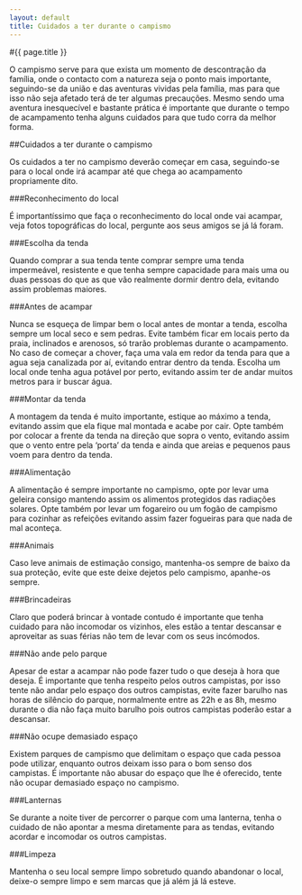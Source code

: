 ```yaml
---
layout: default
title: Cuidados a ter durante o campismo
---
```


#{{ page.title }}

O campismo serve para que exista um momento de descontração da família, onde o contacto com a natureza seja o ponto mais importante, seguindo-se da união e das aventuras vividas pela família, mas para que isso não seja afetado terá de ter algumas precauções. Mesmo sendo uma aventura inesquecível e bastante prática é importante que durante o tempo de acampamento tenha alguns cuidados para que tudo corra da melhor forma.

##Cuidados a ter durante o campismo

Os cuidados a ter no campismo deverão começar em casa, seguindo-se para o local onde irá acampar até que chega ao acampamento propriamente dito.

###Reconhecimento do local

É importantíssimo que faça o reconhecimento do local onde vai acampar, veja fotos topográficas do local, pergunte aos seus amigos se já lá foram.

###Escolha da tenda

Quando comprar a sua tenda tente comprar sempre uma tenda impermeável, resistente e que tenha sempre capacidade para mais uma ou duas pessoas do que as que vão realmente dormir dentro dela, evitando assim problemas maiores.

###Antes de acampar

Nunca se esqueça de limpar bem o local antes de montar a tenda, escolha sempre um local seco e sem pedras. Evite também ficar em locais perto da praia, inclinados e arenosos, só trarão problemas durante o acampamento. No caso de começar a chover, faça uma vala em redor da tenda para que a agua seja canalizada por aí, evitando entrar dentro da tenda. Escolha um local onde tenha agua potável por perto, evitando assim ter de andar muitos metros para ir buscar água.

###Montar da tenda

A montagem da tenda é muito importante, estique ao máximo a tenda, evitando assim que ela fique mal montada e acabe por cair. Opte também por colocar a frente da tenda na direção que sopra o vento, evitando assim que o vento entre pela ‘porta’ da tenda e ainda que areias e pequenos paus voem para dentro da tenda.

###Alimentação

A alimentação é sempre importante no campismo, opte por levar uma geleira consigo mantendo assim os alimentos protegidos das radiações solares. Opte também por levar um fogareiro ou um fogão de campismo para cozinhar as refeições evitando assim fazer fogueiras para que nada de mal aconteça.

###Animais

Caso leve animais de estimação consigo, mantenha-os sempre de baixo da sua proteção, evite que este deixe dejetos pelo campismo, apanhe-os sempre.

###Brincadeiras

Claro que poderá brincar à vontade contudo é importante que tenha cuidado para não incomodar os vizinhos, eles estão a tentar descansar e aproveitar as suas férias não tem de levar com os seus incómodos.

###Não ande pelo parque

Apesar de estar a acampar não pode fazer tudo o que deseja à hora que deseja. É importante que tenha respeito pelos outros campistas, por isso tente não andar pelo espaço dos outros campistas, evite fazer barulho nas horas de silêncio do parque, normalmente entre as 22h e as 8h, mesmo durante o dia não faça muito barulho pois outros campistas poderão estar a descansar.

###Não ocupe demasiado espaço

Existem parques de campismo que delimitam o espaço que cada pessoa pode utilizar, enquanto outros deixam isso para o bom senso dos campistas. É importante não abusar do espaço que lhe é oferecido, tente não ocupar demasiado espaço no campismo.

###Lanternas

Se durante a noite tiver de percorrer o parque com uma lanterna, tenha o cuidado de não apontar a mesma diretamente para as tendas, evitando acordar e incomodar os outros campistas.

###Limpeza

Mantenha o seu local sempre limpo sobretudo quando abandonar o local, deixe-o sempre limpo e sem marcas que já além já lá esteve.
